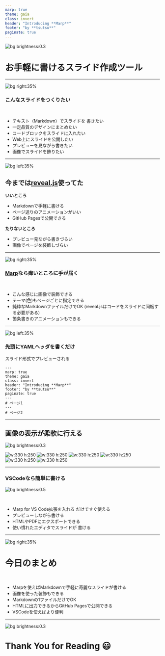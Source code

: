 ```yaml
---
marp: true
theme: gaia
class: invert
header: "Introducing **Marp**"
footer: "by **tsutsu**"
paginate: true
---
```


<!--
_class: lead invert
-->

![bg brightness:0.3](images/001.png)

# お手軽に書ける**スライド**作成ツール

---

![bg right:35%](images/002.jpg)

### こんな**スライド**をつくりたい

<br/>

- テキスト（Markdown）でスライドを
書きたい
- 一定品質のデザインにまとめたい
- コードブロックをスライドに入れたい
- Web上にスライドを公開したい
- プレビューを見ながら書きたい
- 画像でスライドを飾りたい

---

![bg left:35%](images/003.jpg)

## 今までは[reveal.js](https://y-tsutsu.github.io/reveal.js-kawaii)使ってた

**いいところ**

- Markdownで手軽に書ける
- ページ送りのアニメーションがいい
- GitHub Pagesで公開できる

**たりないところ**

- プレビュー見ながら書きづらい
- 画像でページを装飾しづらい

---

<!--
_class: default
-->

![bg right:35%](images/004.jpg)

### [Marp](https://github.com/marp-team/marp)なら痒いところに手が届く

<br/>

* こんな感じに画像で装飾できる
* テーマ(色)もページごとに指定できる
* 純粋なMarkdownファイルだけでOK
(reveal.jsはコードをスライドに同梱する必要がある)
* 箇条書きのアニメーションもできる

---

![bg left:35%](images/005.jpg)

### 先頭に**YAML**ヘッダを書くだけ


スライド形式でプレビューされる

```
---
marp: true
theme: gaia
class: invert
header: "Introducing **Marp**"
footer: "by **tsutsu**"
paginate: true
---
# ページ1
---
# ページ2
```

---

<!--
_class: lead invert
-->

## 画像の表示が**柔軟**に行える

![bg brightness:0.3](images/007.jpg)

![w:330 h:250](images/008.jpg) ![w:330 h:250](images/009.jpg) ![w:330 h:250](images/010.jpg) 
![w:330 h:250](images/011.jpg) ![w:330 h:250](images/012.jpg) ![w:330 h:250](images/013.jpg)

---

### **VSCode**なら簡単に書ける

![bg brightness:0.5](images/006.png)

<br/>

* Marp for VS Code拡張を入れる
だけですぐ使える
* プレビューしながら書ける
* HTMLやPDFにエクスポートできる
* 使い慣れたエディタでスライドが
書ける

---

![bg right:35%](images/014.jpg)

# **今日**のまとめ

<br/>

- Marpを使えばMarkdownで手軽に奇麗なスライドが書ける
- 画像を使った装飾もできる
- Markdownの1ファイルだけでOK
- HTMLに出力できるからGitHub Pagesで公開できる
- VSCodeを使えばより便利

---

<!--
_class: lead invert
-->

![bg brightness:0.3](images/017.png)

# Thank **You** for Reading :smiley:

